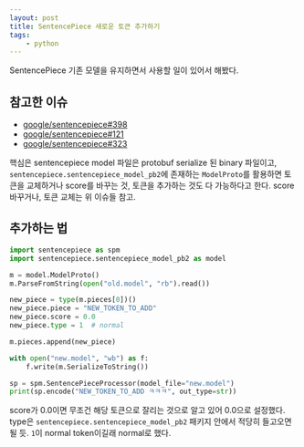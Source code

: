```yaml
---
layout: post
title: SentencePiece 새로운 토큰 추가하기
tags:
    - python
---
```


SentencePiece 기존 모델을 유지하면서 사용할 일이 있어서 해봤다.

## 참고한 이슈

* [google/sentencepiece#398](https://github.com/google/sentencepiece/issues/398)
* [google/sentencepiece#121](https://github.com/google/sentencepiece/issues/121)
* [google/sentencepiece#323](https://github.com/google/sentencepiece/issues/323)

핵심은 sentencepiece model 파일은 protobuf serialize 된 binary 파일이고, `sentencepiece.sentencepiece_model_pb2`에 존재하는 `ModelProto`를 활용하면 토큰을 교체하거나 score를 바꾸는 것, 토큰을 추가하는 것도 다 가능하다고 한다. score 바꾸거나, 토큰 교체는 위 이슈들 참고.

## 추가하는 법

```python
import sentencepiece as spm
import sentencepiece.sentencepiece_model_pb2 as model

m = model.ModelProto()
m.ParseFromString(open("old.model", "rb").read())

new_piece = type(m.pieces[0])()
new_piece.piece = "NEW_TOKEN_TO_ADD"
new_piece.score = 0.0
new_piece.type = 1  # normal

m.pieces.append(new_piece)

with open("new.model", "wb") as f:
    f.write(m.SerializeToString())

sp = spm.SentencePieceProcessor(model_file="new.model")
print(sp.encode("NEW_TOKEN_TO_ADD ㅋㅋㅋ", out_type=str))
```

score가 0.0이면 무조건 해당 토큰으로 잘리는 것으로 알고 있어 0.0으로 설정했다. type은 `sentencepiece.sentencepiece_model_pb2` 패키지 안에서 적당히 들고오면 될 듯. `1`이 normal token이길래 normal로 했다.

